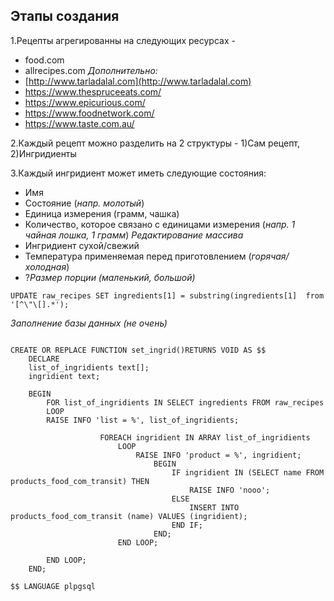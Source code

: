 
## Этапы создания
1.Рецепты агрегированны на следующих ресурсах -
- food.com
- allrecipes.com
*Дополнительно:*
- [http://www.tarladalal.com](http://www.tarladalal.com)
- https://www.thespruceeats.com/
- https://www.epicurious.com/
- https://www.foodnetwork.com/
- https://www.taste.com.au/

2.Каждый рецепт можно разделить на 2 структуры - 1)Сам рецепт, 2)Ингридиенты 

3.Каждый ингридиент может иметь следующие состояния:
- Имя
- Состояние (*напр. молотый*)
- Единица измерения (грамм, чашка)
- Количество, которое связано с единицами измерения (*напр. 1 чайная лошка, 1 грамм*)
_Редактирование массива_
- Ингридиент сухой/свежий
- Температура применяемая перед приготовлением (*горячая/холодная*)
- ?*Размер порции (маленький, большой)*


```postgresql
UPDATE raw_recipes SET ingredients[1] = substring(ingredients[1]  from '[^\"\[].*');
```

_Заполнение базы данных (не очень)_
```postgresql
			
CREATE OR REPLACE FUNCTION set_ingrid()RETURNS VOID AS $$
	DECLARE
	list_of_ingridients text[];
	ingridient text;
	
	BEGIN
		FOR list_of_ingridients IN SELECT ingredients FROM raw_recipes
		LOOP
		RAISE INFO 'list = %', list_of_ingridients;
					
					FOREACH ingridient IN ARRAY list_of_ingridients
						LOOP
							RAISE INFO 'product = %', ingridient;
								BEGIN
									IF ingridient IN (SELECT name FROM products_food_com_transit) THEN
										RAISE INFO 'nooo';
									ELSE
										INSERT INTO products_food_com_transit (name) VALUES (ingridient);
									END IF;
								END;													
						END LOOP;
						
		END LOOP;
	END;

$$ LANGUAGE plpgsql
```